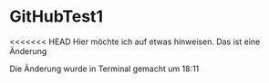 # GitHubTest1
<<<<<<< HEAD
Hier möchte ich auf etwas hinweisen.
Das ist eine Änderung

Die Änderung wurde in Terminal gemacht um 18:11

